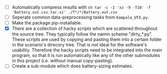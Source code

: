 <!-- Note: This is a markdown file. Use a markdown editor to easily edit and
     view this file. Just search the web for a nice markdown editor (like
     Ghostwriter). -->

- [ ] Automatically compress results with
      ```sh
      tar -c -I 'xz -9 -T10' -f 'Battery.out.csv.tar.xz' ./T*/*/Battery.out.csv
      ```
- [ ] Seperate common data-preprocessing tasks from `Kampala_UTX.py`.
- [ ] Make the package pip-installable.
- [x] There are a collection of hacky scripts which are scattered throughout the source tree. They typically follow the namin scheme "dirty_*.py". These scripts are used by copying and pasting them into a certain folder in the scenario's direcory tree. That is not ideal for the software's usability. Therefore the hacky scripts need to be integrated into the main program, so that it is run automatically like any of the other submodules in this project (i.e. without manual copy-pasting).
- [ ] Create a sub-module which does battery-sizing estimates.
